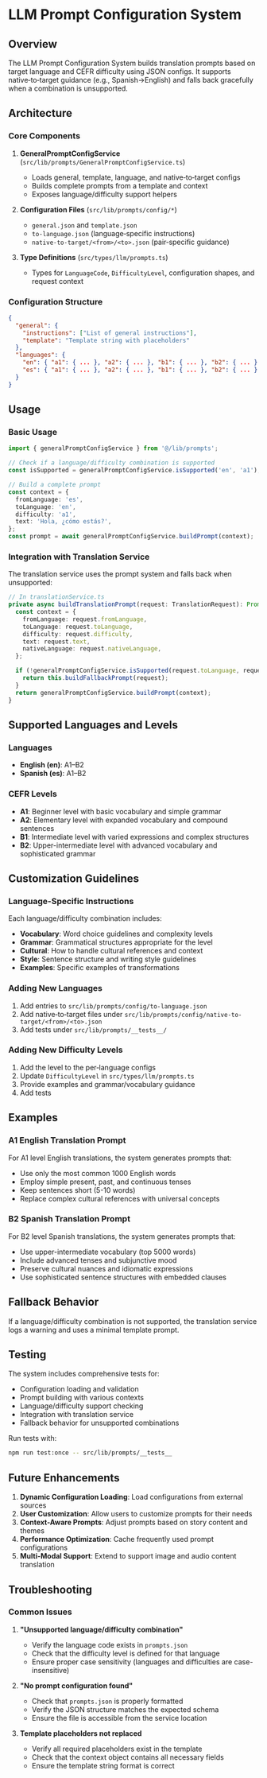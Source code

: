 # LLM Prompt Configuration System

## Overview

The LLM Prompt Configuration System builds translation prompts based on target language and CEFR difficulty using JSON configs. It supports native‑to‑target guidance (e.g., Spanish→English) and falls back gracefully when a combination is unsupported.

## Architecture

### Core Components

1. **GeneralPromptConfigService** (`src/lib/prompts/GeneralPromptConfigService.ts`)
   - Loads general, template, language, and native‑to‑target configs
   - Builds complete prompts from a template and context
   - Exposes language/difficulty support helpers

2. **Configuration Files** (`src/lib/prompts/config/*`)
   - `general.json` and `template.json`
   - `to-language.json` (language‑specific instructions)
   - `native-to-target/<from>/<to>.json` (pair‑specific guidance)

3. **Type Definitions** (`src/types/llm/prompts.ts`)
   - Types for `LanguageCode`, `DifficultyLevel`, configuration shapes, and request context

### Configuration Structure

```json
{
  "general": {
    "instructions": ["List of general instructions"],
    "template": "Template string with placeholders"
  },
  "languages": {
    "en": { "a1": { ... }, "a2": { ... }, "b1": { ... }, "b2": { ... } },
    "es": { "a1": { ... }, "a2": { ... }, "b1": { ... }, "b2": { ... } }
  }
}
```

## Usage

### Basic Usage

```typescript
import { generalPromptConfigService } from '@/lib/prompts';

// Check if a language/difficulty combination is supported
const isSupported = generalPromptConfigService.isSupported('en', 'a1');

// Build a complete prompt
const context = {
  fromLanguage: 'es',
  toLanguage: 'en',
  difficulty: 'a1',
  text: 'Hola, ¿cómo estás?',
};
const prompt = await generalPromptConfigService.buildPrompt(context);
```

### Integration with Translation Service

The translation service uses the prompt system and falls back when unsupported:

```typescript
// In translationService.ts
private async buildTranslationPrompt(request: TranslationRequest): Promise<string> {
  const context = {
    fromLanguage: request.fromLanguage,
    toLanguage: request.toLanguage,
    difficulty: request.difficulty,
    text: request.text,
    nativeLanguage: request.nativeLanguage,
  };

  if (!generalPromptConfigService.isSupported(request.toLanguage, request.difficulty)) {
    return this.buildFallbackPrompt(request);
  }
  return generalPromptConfigService.buildPrompt(context);
}
```

## Supported Languages and Levels

### Languages

- **English (en)**: A1–B2
- **Spanish (es)**: A1–B2

### CEFR Levels

- **A1**: Beginner level with basic vocabulary and simple grammar
- **A2**: Elementary level with expanded vocabulary and compound sentences
- **B1**: Intermediate level with varied expressions and complex structures
- **B2**: Upper-intermediate level with advanced vocabulary and sophisticated grammar

## Customization Guidelines

### Language-Specific Instructions

Each language/difficulty combination includes:

- **Vocabulary**: Word choice guidelines and complexity levels
- **Grammar**: Grammatical structures appropriate for the level
- **Cultural**: How to handle cultural references and context
- **Style**: Sentence structure and writing style guidelines
- **Examples**: Specific examples of transformations

### Adding New Languages

1. Add entries to `src/lib/prompts/config/to-language.json`
2. Add native‑to‑target files under `src/lib/prompts/config/native-to-target/<from>/<to>.json`
3. Add tests under `src/lib/prompts/__tests__/`

### Adding New Difficulty Levels

1. Add the level to the per‑language configs
2. Update `DifficultyLevel` in `src/types/llm/prompts.ts`
3. Provide examples and grammar/vocabulary guidance
4. Add tests

## Examples

### A1 English Translation Prompt

For A1 level English translations, the system generates prompts that:

- Use only the most common 1000 English words
- Employ simple present, past, and continuous tenses
- Keep sentences short (5-10 words)
- Replace complex cultural references with universal concepts

### B2 Spanish Translation Prompt

For B2 level Spanish translations, the system generates prompts that:

- Use upper-intermediate vocabulary (top 5000 words)
- Include advanced tenses and subjunctive mood
- Preserve cultural nuances and idiomatic expressions
- Use sophisticated sentence structures with embedded clauses

## Fallback Behavior

If a language/difficulty combination is not supported, the translation service logs a warning and uses a minimal template prompt.

## Testing

The system includes comprehensive tests for:

- Configuration loading and validation
- Prompt building with various contexts
- Language/difficulty support checking
- Integration with translation service
- Fallback behavior for unsupported combinations

Run tests with:

```bash
npm run test:once -- src/lib/prompts/__tests__
```

## Future Enhancements

1. **Dynamic Configuration Loading**: Load configurations from external sources
2. **User Customization**: Allow users to customize prompts for their needs
3. **Context-Aware Prompts**: Adjust prompts based on story content and themes
4. **Performance Optimization**: Cache frequently used prompt configurations
5. **Multi-Modal Support**: Extend to support image and audio content translation

## Troubleshooting

### Common Issues

1. **"Unsupported language/difficulty combination"**
   - Verify the language code exists in `prompts.json`
   - Check that the difficulty level is defined for that language
   - Ensure proper case sensitivity (languages and difficulties are case-insensitive)

2. **"No prompt configuration found"**
   - Check that `prompts.json` is properly formatted
   - Verify the JSON structure matches the expected schema
   - Ensure the file is accessible from the service location

3. **Template placeholders not replaced**
   - Verify all required placeholders exist in the template
   - Check that the context object contains all necessary fields
   - Ensure the template string format is correct
